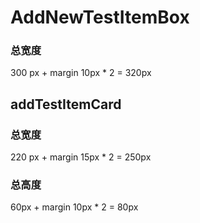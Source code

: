# AddNewTestItemBox

### 总宽度

300 px + margin 10px * 2 = 320px





## addTestItemCard

### 总宽度

220 px + margin 15px * 2 = 250px

### 总高度

60px + margin 10px *  2 = 80px